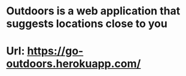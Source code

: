 # Outdoors is a web application that suggests locations close to you

# Url: https://go-outdoors.herokuapp.com/

